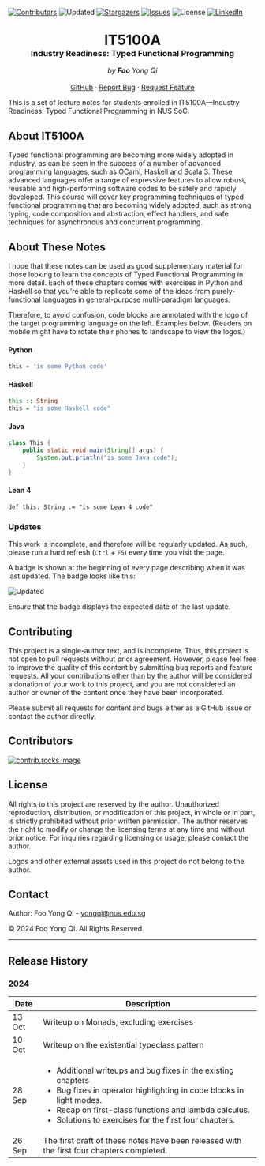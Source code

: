 
[![Contributors][contributors-shield]][contributors-url]
![Updated][update-shield]
[![Stargazers][stars-shield]][stars-url]
[![Issues][issues-shield]][issues-url]
![License][license-shield]
[![LinkedIn][linkedin-shield]][linkedin-url]



<!-- PROJECT LOGO -->
<br />
<div align="center">
<h1 style="margin-top:0px;margin-bottom: 0px" align="center">IT5100A</h1>
<h3 style="margin-top:0px">Industry Readiness: Typed Functional Programming</h3>


  <p align="center">
    <em>by <strong>Foo</strong> Yong Qi</em>
    <br />
    <br />
    <a href="https://github.com/yonggqiii/it5100a-notes">GitHub</a>
    ·
    <a href="https://github.com/yonggqiii/it5100a-notes/issues/new?labels=bug&template=bug-report---.md">Report Bug</a>
    ·
    <a href="https://github.com/yonggqiii/it5100a-notes/issues/new?labels=enhancement&template=feature-request---.md">Request Feature</a>
  </p>
</div>


This is a set of lecture notes for students enrolled in IT5100A&mdash;Industry Readiness: Typed Functional Programming in NUS SoC.

## About IT5100A
Typed functional programming are becoming more widely adopted in industry, as can be seen in the success of a number of advanced programming languages, such as OCaml, Haskell and Scala 3. These advanced languages offer a range of expressive features to allow robust, reusable and high-performing software codes to be safely and rapidly developed. This course will cover key programming techniques of typed functional programming that are becoming widely adopted, such as strong typing, code composition and abstraction, effect handlers, and safe techniques for asynchronous and concurrent programming.

## About These Notes
I hope that these notes can be used as good supplementary material for those looking to learn the concepts of Typed Functional Programming in more detail. Each of these chapters comes with exercises in Python and Haskell so that you're able to replicate some of the ideas from purely-functional languages in general-purpose multi-paradigm languages.

Therefore, to avoid confusion, code blocks are annotated with the logo of the target programming language on the left. Examples below. (Readers on mobile might have to rotate their phones to landscape to view the logos.)

#### Python
```python
this = 'is some Python code'
```
#### Haskell
```haskell
this :: String
this = "is some Haskell code"
```
#### Java
```java
class This {
    public static void main(String[] args) {
        System.out.println("is some Java code");
    }
}
```

#### Lean 4
```lean
def this: String := "is some Lean 4 code"
```

### Updates
This work is incomplete, and therefore will be regularly updated. As such, please run a hard refresh (`Ctrl` + `F5`) every time you visit the page.

A badge is shown at the beginning of every page describing when it was last updated. The badge looks like this:

![Updated][update-shield]

Ensure that the badge displays the expected date of the last update.

## Contributing
This project is a single-author text, and is incomplete. Thus, this project is not open to pull requests without prior agreement. However, please feel free to improve the quality of this content by submitting bug reports and feature requests. All your contributions other than by the author will be considered a donation of your work to this project, and you are not considered an author or owner of the content once they have been incorporated.

Please submit all requests for content and bugs either as a GitHub issue or contact the author directly.

## Contributors
<a href="https://github.com/yonggqiii/it5100a-notes/graphs/contributors">
  <img src="https://contrib.rocks/image?repo=yonggqiii/it5100a-notes" alt="contrib.rocks image" />
</a>

## License
All rights to this project are reserved by the author. Unauthorized reproduction, distribution, or modification of this project, in whole or in part, is strictly prohibited without prior written permission. The author reserves the right to modify or change the licensing terms at any time and without prior notice. For inquiries regarding licensing or usage, please contact the author.

Logos and other external assets used in this project do not belong to the author.

## Contact
Author: Foo Yong Qi - yongqi@nus.edu.sg

&copy; 2024 Foo Yong Qi. All Rights Reserved.

---

## Release History
### 2024

|Date|Description|
|---|---|
|13 Oct| Writeup on Monads, excluding exercises|
|10 Oct| Writeup on the existential typeclass pattern|
| 28 Sep| <ul><li>Additional writeups and bug fixes in the existing chapters</li><li>Bug fixes in operator highlighting in code blocks in light modes.</li><li>Recap on first-class functions and lambda calculus.</li><li>Solutions to exercises for the first four chapters.</li></ul>|
| 26 Sep| The first draft of these notes have been released with the first four chapters completed. |

<!-- #### 10 October 2024 -->
<!-- Writeup on the existential typeclass pattern. -->
<!---->
<!-- #### 28 September 2024 -->
<!-- - Additional writeups and bug fixes in the existing chapters.  -->
<!-- - Bug fixes in operator highlighting in code blocks in light modes. -->
<!-- - Recap on first-class functions and lambda calculus.  -->
<!-- - Solutions to exercises for the first four chapters. -->
<!-- #### 26 September 2024 -->
<!-- The first draft of these notes have been released with the first four chapters completed. -->


[contributors-shield]: https://img.shields.io/github/contributors/yonggqiii/it5100a-notes.svg?style=for-the-badge
[contributors-url]: https://github.com/yonggqiii/it5100a-notes/graphs/contributors
[update-shield]: https://img.shields.io/badge/LAST%20UPDATED-13%20OCT%202024-57ffd8?style=for-the-badge
[stars-shield]: https://img.shields.io/github/stars/yonggqiii/it5100a-notes.svg?style=for-the-badge
[stars-url]: https://github.com/yonggqiii/it5100a-notes/stargazers
[issues-shield]: https://img.shields.io/github/issues/yonggqiii/it5100a-notes.svg?style=for-the-badge
[issues-url]: https://github.com/yonggqiii/it5100a-notes/issues
[license-shield]: https://img.shields.io/badge/LICENSE-NONE-ff5040?style=for-the-badge
[linkedin-shield]: https://img.shields.io/badge/-LinkedIn-black.svg?style=for-the-badge&logo=linkedin&colorB=555
[linkedin-url]: https://linkedin.com/in/fooyongqi

